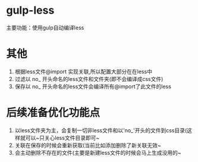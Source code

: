 # gulp-less
主要功能：使用gulp自动编译less

# 其他
1. 根据less文件@import 实现关联,所以配置大部分在在less中
2. 过滤以 no_ 开头命名的less文件和文件夹(即不会编译成css文件)
3. 保存以 no_ 开头命名的less文件会编译所有@import了此文件的less

# 后续准备优化功能点
1. 以less文件夹为主，会复制一切非less文件和以'no_'开头的文件到css目录(这样就可以~只关心less文件目录即可~
2. 关联在保存的时候会重新获取(当前比如添加删除了新关联无效~
3. 会主动删除不存在的文件(主要是新建less文件的时候会马上生成没用的~
